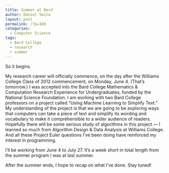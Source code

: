 ```yaml
---
title: Summer at Bard
author: Daniel Seita
layout: post
permalink: /?p=160
categories:
  - Computer Science
tags:
  - Bard College
  - research
  - summer
---
```

So it begins.

My research career will officially commence, on the day after the Williams College Class of 2012 commencement, on Monday, June 4. (That&#8217;s tomorrow.) I was accepted into the Bard College Mathematics & Computation Research Experience for Undergraduates, funded by the National Science Foundation. I am working with two Bard College professors on a project called &#8220;Using Machine Learning to Simplify Text.&#8221; My understanding of the project is that we are going to be exploring ways that computers can take a piece of text and simplify its wording and vocabulary to make it comprehensible to a wider audience of readers. Hopefully there will be some serious study of algorithms in this project &#8212; I learned so much from Algorithm Design & Data Analysis at Williams College. And all these Project Euler questions I&#8217;ve been doing have reinforced my interest in programming.

I&#8217;ll be working from June 4 to July 27. It&#8217;s a week short in total length from the summer program I was at last summer.

After the summer ends, I hope to recap on what I&#8217;ve done. Stay tuned!